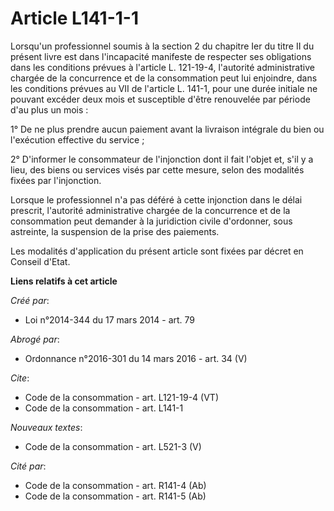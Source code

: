 # Article L141-1-1

Lorsqu'un professionnel soumis à la section 2 du chapitre Ier du titre II du présent livre est dans l'incapacité manifeste de
respecter ses obligations dans les conditions prévues à l'article L. 121-19-4, l'autorité administrative chargée de la
concurrence et de la consommation peut lui enjoindre, dans les conditions prévues au VII de l'article L. 141-1, pour une
durée initiale ne pouvant excéder deux mois et susceptible d'être renouvelée par période d'au plus un mois : 

1° De ne plus prendre aucun paiement avant la livraison intégrale du bien ou l'exécution effective du service ; 

2° D'informer le consommateur de l'injonction dont il fait l'objet et, s'il y a lieu, des biens ou services visés par cette
mesure, selon des modalités fixées par l'injonction. 

Lorsque le professionnel n'a pas déféré à cette injonction dans le délai prescrit, l'autorité administrative chargée de la
concurrence et de la consommation peut demander à la juridiction civile d'ordonner, sous astreinte, la suspension de la prise
des paiements. 

Les modalités d'application du présent article sont fixées par décret en Conseil d'Etat.

**Liens relatifs à cet article**

_Créé par_:

  - Loi n°2014-344 du 17 mars 2014 - art. 79

_Abrogé par_:

  - Ordonnance n°2016-301 du 14 mars 2016 - art. 34 (V)

_Cite_:

  - Code de la consommation - art. L121-19-4 (VT)
  - Code de la consommation - art. L141-1

_Nouveaux textes_:

  - Code de la consommation - art. L521-3 (V)

_Cité par_:

  - Code de la consommation - art. R141-4 (Ab)
  - Code de la consommation - art. R141-5 (Ab)
